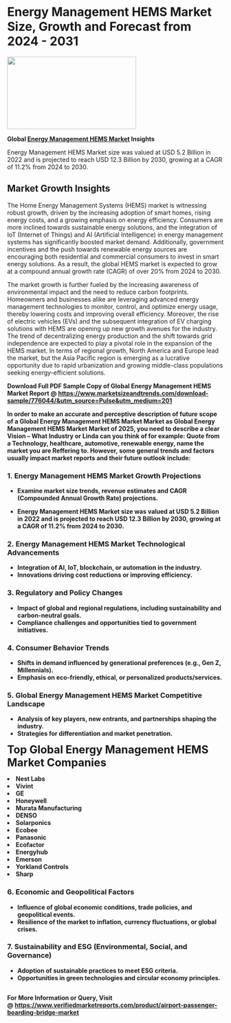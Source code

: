 <H1>Energy Management HEMS Market Size, Growth and Forecast from 2024 - 2031</H1><img class="aligncenter size-medium wp-image-584254" src="https://thirdeyenews.in/wp-content/uploads/2024/09/Global-Market-Research-300x168.jpeg" alt="" width="300" height="168" /><p><strong>Global&nbsp;<a href="https://www.marketsizeandtrends.com/download-sample/776044/&amp;utm_source=Pulse&amp;utm_medium=201">Energy Management HEMS Market</a> Insights</strong></p><p>Energy Management HEMS Market size was valued at USD 5.2 Billion in 2022 and is projected to reach USD 12.3 Billion by 2030, growing at a CAGR of 11.2% from 2024 to 2030.</p><p><h2>Market Growth Insights</h2> <p>The Home Energy Management Systems (HEMS) market is witnessing robust growth, driven by the increasing adoption of smart homes, rising energy costs, and a growing emphasis on energy efficiency. Consumers are more inclined towards sustainable energy solutions, and the integration of IoT (Internet of Things) and AI (Artificial Intelligence) in energy management systems has significantly boosted market demand. Additionally, government incentives and the push towards renewable energy sources are encouraging both residential and commercial consumers to invest in smart energy solutions. As a result, the global HEMS market is expected to grow at a compound annual growth rate (CAGR) of over 20% from 2024 to 2030.</p> <p><strong></strong></p> <p>The market growth is further fueled by the increasing awareness of environmental impact and the need to reduce carbon footprints. Homeowners and businesses alike are leveraging advanced energy management technologies to monitor, control, and optimize energy usage, thereby lowering costs and improving overall efficiency. Moreover, the rise of electric vehicles (EVs) and the subsequent integration of EV charging solutions with HEMS are opening up new growth avenues for the industry. The trend of decentralizing energy production and the shift towards grid independence are expected to play a pivotal role in the expansion of the HEMS market. In terms of regional growth, North America and Europe lead the market, but the Asia Pacific region is emerging as a lucrative opportunity due to rapid urbanization and growing middle-class populations seeking energy-efficient solutions. <p><strong></p><p><span class=""><strong>Download Full PDF Sample Copy of Global Energy Management HEMS Market Report</strong> @ <a href="https://www.marketsizeandtrends.com/download-sample/776044/&amp;utm_source=Pulse&amp;utm_medium=201" target="_blank">https://www.marketsizeandtrends.com/download-sample/776044/&amp;utm_source=Pulse&amp;utm_medium=201</a></span></p><p>In order to make an accurate and perceptive description of future scope of a Global&nbsp;Energy Management HEMS Market Market as Global&nbsp;Energy Management HEMS Market Market of 2025, you need to describe a clear Vision &ndash; What Industry or Linda can you think of for example: Quote from a Technology, healthcare, automotive, renewable energy, name the market you are Reffering to. However, some general trends and factors usually impact market reports and their future outlook include:</p><h3>1.&nbsp;<strong>Energy Management HEMS Market Growth Projections</strong></h3><ul><li>Examine market size trends, revenue estimates and CAGR (Compounded Annual Growth Rate) projections.</li><li><p>Energy Management HEMS Market size was valued at USD 5.2 Billion in 2022 and is projected to reach USD 12.3 Billion by 2030, growing at a CAGR of 11.2% from 2024 to 2030.</p></li></ul><h3>2.&nbsp;<strong>Energy Management HEMS Market Technological Advancements</strong></h3><ul><li>Integration of AI, IoT, blockchain, or automation in the industry.</li><li>Innovations driving cost reductions or improving efficiency.</li></ul><h3>3.&nbsp;<strong>Regulatory and Policy Changes</strong></h3><ul><li>Impact of global and regional regulations, including sustainability and carbon-neutral goals.</li><li>Compliance challenges and opportunities tied to government initiatives.</li></ul><h3>4.&nbsp;<strong>Consumer Behavior Trends</strong></h3><ul><li>Shifts in demand influenced by generational preferences (e.g., Gen Z, Millennials).</li><li>Emphasis on eco-friendly, ethical, or personalized products/services.</li></ul><h3>5.&nbsp;<strong>Global Energy Management HEMS Market Competitive Landscape</strong></h3><ul><li>Analysis of key players, new entrants, and partnerships shaping the industry.</li><li>Strategies for differentiation and market penetration.</li></ul><p data-pm-slice="1 1 []"><span style="color: inherit; font-family: inherit; font-size: 25px;">Top Global Energy Management HEMS Market Companies</span></p><div class="" data-test-id=""><p><li>Nest Labs</li><li> Vivint</li><li> GE</li><li> Honeywell</li><li> Murata Manufacturing</li><li> DENSO</li><li> Solarponics</li><li> Ecobee</li><li> Panasonic</li><li> Ecofactor</li><li> Energyhub</li><li> Emerson</li><li> Yorkland Controls</li><li> Sharp</li></p></div><h3>6.&nbsp;<strong>Economic and Geopolitical Factors</strong></h3><ul><li>Influence of global economic conditions, trade policies, and geopolitical events.</li><li>Resilience of the market to inflation, currency fluctuations, or global crises.</li></ul><h3>7.&nbsp;<strong>Sustainability and ESG (Environmental, Social, and Governance)</strong></h3><ul><li>Adoption of sustainable practices to meet ESG criteria.</li><li>Opportunities in green technologies and circular economy principles.</li></ul><h2><strong style="font-size: 14px;">For More Information or Query, Visit @&nbsp;</strong><a style="background-color: #ffffff; font-size: 14px;" href="https://www.marketsizeandtrends.com/report/energy-management-hems-market/" target="_blank">https://www.verifiedmarketreports.com/product/airport-passenger-boarding-bridge-market</a></h2>
